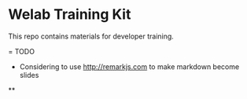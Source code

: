 Welab Training Kit
============

This repo contains materials for developer training.

= TODO
* Considering to use http://remarkjs.com to make markdown become slides

**
